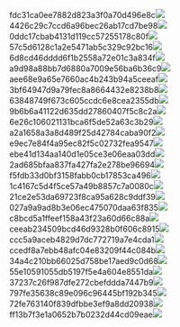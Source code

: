 fdc31ca0ee7882d823a3f0a70d496e8c<img  src="https://img.alicdn.com/bao/uploaded/i3/2639837995/TB2me9npIj_B1NjSZFHXXaDWpXa_!!2639837995.jpg_160x160.jpg">
4426c29c7ccd6a96bec26ab17cd7be98<img  src="https://img.alicdn.com/bao/uploaded/i4/2639837995/O1CN0128vl03pVszyGMqJ_!!2639837995.jpg_160x160.jpg">
0ddc17cbab4131d119cc57255178c80f<img  src="https://img.alicdn.com/bao/uploaded/i1/2639837995/O1CN0128vl0KHRyAexEmp_!!2639837995.jpg_160x160.jpg">
57c5d6128c1a2e5471ab5c329c92bc16<img  src="https://img.alicdn.com/bao/uploaded/i3/2639837995/O1CN0128vl0EHQKbxN3lK_!!2639837995.jpg_160x160.jpg">
6d8cd46dddd6f1b2558a72e01c3a834f<img  src="https://img.alicdn.com/bao/uploaded/i2/2639837995/O1CN0128vl0Ih2dy6u3Fm_!!2639837995.jpg_160x160.jpg">
a9d98a88bb7d6880a7009e56ba6b36c9<img  src="https://img.alicdn.com/bao/uploaded/i2/2639837995/TB2mEA3prZnBKNjSZFGXXbt3FXa_!!2639837995.jpg_160x160.jpg">
aee68e9a65e7660ac4b243b94a5ceeaf<img  src="https://img.alicdn.com/bao/uploaded/i3/2639837995/TB2Z4ECncj_B1NjSZFHXXaDWpXa_!!2639837995.jpg_160x160.jpg">
3bf64947d9a79fec8a8664432e8238b8<img  src="https://img.alicdn.com/bao/uploaded/i4/2639837995/O1CN0128vl0crlIuBjuDl_!!2639837995.jpg_160x160.jpg">
63848749f673c605ccdc6e8cea2355db<img  src="https://img.alicdn.com/bao/uploaded/i1/2639837995/O1CN0128vl0Y8l0ANbkeI_!!2639837995.jpg_160x160.jpg">
9b6b6a41122d635dd27860407f5c8c2a<img  src="https://img.alicdn.com/bao/uploaded/i4/2639837995/O1CN0128vl0WN9kjPa3ZD_!!2639837995.jpg_160x160.jpg">
6e26c106021131bca6f5de52a63c3b29<img  src="https://img.alicdn.com/bao/uploaded/i3/2639837995/O1CN0128vl01xAQZlViQ5_!!2639837995.jpg_160x160.jpg">
a2a1658a3a8d489f25d42784caba90f2<img  src="https://img.alicdn.com/bao/uploaded/i4/2639837995/O1CN0128vl0FocLMl3t6j_!!2639837995.jpg_160x160.jpg">
e9ec7e84f4a95ec82f5c02732fea9547<img  src="https://img.alicdn.com/imgextra/i4/2639837995/O1CN0128vl0jEGj4eEkQD_!!2639837995.jpg">
ebe41d134aa140d1e05ce3e06eaa03dd<img  src="https://img.alicdn.com/imgextra/i4/2639837995/O1CN0128vl0kAeeRuCseW_!!2639837995.jpg">
2ad685bfaa837fa427fa2e278be96694<img  src="https://img.alicdn.com/imgextra/i2/2639837995/O1CN0128vl0cjVPPjPYzD_!!2639837995.jpg">
f5fdb33d0bf3158fabb0cb17853ca496<img  src="https://img.alicdn.com/imgextra/i2/2639837995/O1CN0128vl0ite22NmDJJ_!!2639837995.jpg">
1c4167c5d4f5ce57a49b8857c7a0080c<img  src="https://img.alicdn.com/imgextra/i4/2639837995/O1CN0128vl0jW2Yg77ZgX_!!2639837995.jpg">
21ce2e53da69723f8ca95a628c9ddf39<img  src="https://img.alicdn.com/imgextra/i3/2639837995/O1CN0128vl0ifH9gVWrhv_!!2639837995.jpg">
027a9a9ad8b3e06ec475070daa63f835<img  src="https://img.alicdn.com/imgextra/i3/2639837995/O1CN0128vl0j0B7ifCbRl_!!2639837995.jpg">
c8bcd5a1ffeef158a43f23a60d66c88a<img  src="https://img.alicdn.com/imgextra/i3/2639837995/O1CN0128vl0iNIJgmP1Mp_!!2639837995.jpg">
ceeab234509bcd46d9328b0f606c8915<img  src="https://img.alicdn.com/imgextra/i1/2639837995/O1CN0128vl0jWCEDdzfBn_!!2639837995.jpg">
ccc5a9aceb4829d7dc772719a7e4cda1<img  src="https://img.alicdn.com/imgextra/i4/2639837995/O1CN0128vl0jlHcNtbJxg_!!2639837995.jpg">
ccedf8a7ebb48afc04e83209f44c084b<img  src="https://img.alicdn.com/imgextra/i2/2639837995/O1CN0128vl0iNIeSUaeCL_!!2639837995.jpg">
34a4c210bb66025d758be17aed9c0d68<img  src="https://img.alicdn.com/imgextra/i3/2639837995/O1CN0128vl0kMLlnjVKqW_!!2639837995.jpg">
55e10591055db5197f5e4a604e8551da<img  src="https://img.alicdn.com/imgextra/i4/2639837995/O1CN0128vl0jW4EY6e0UO_!!2639837995.jpg">
37237c26f987dfe272cbefddda7447b9<img  src="https://img.alicdn.com/imgextra/i2/2639837995/O1CN0128vl0iNJza9f5Jd_!!2639837995.jpg">
797fe35638c89e096c96445bf192b345<img  src="https://img.alicdn.com/imgextra/i4/2639837995/O1CN0128vl0jW3Uryte06_!!2639837995.jpg">
72fe763140f839dfbbe3ef9a8dd20938<img  src="https://img.alicdn.com/imgextra/i1/2639837995/O1CN0128vl0kAfBg6u0mD_!!2639837995.jpg">
ff13b7f3e1a0652b7b0232d44cd09eae<img  src="https://img.alicdn.com/imgextra/i3/2639837995/O1CN0128vl0kAfSHudzk4_!!2639837995.jpg">
